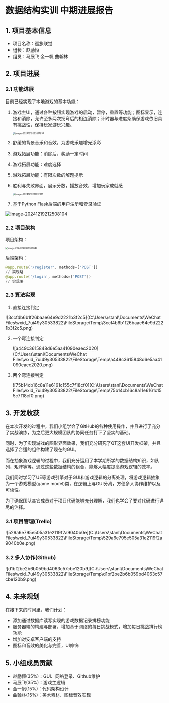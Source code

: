 # 数据结构实训 中期进展报告

## 1. 项目基本信息

- 项目名称：巡旅联觉
- 组长：赵励恒
- 组员：马展飞 金一帆 曲翰林

## 2. 项目进展

### 2.1 功能进展

目前已经实现了本地游戏的基本功能：

1. 游戏主UI，通过各种按钮实现游戏的启动，暂停，重置等功能；图标显示，连接和消除，允许至多两次拐弯后的相连消除；计时器与进度条确保游戏依旧具有挑战性，保持玩家游玩兴趣。

   <img src="C:\Users\stanl\AppData\Roaming\Typora\typora-user-images\image-20241219222617834.png" alt="image-20241219222617834" style="zoom:50%;" />

2. 舒缓的背景音乐和音效，为游戏乐趣增光添彩

3. 游戏拓展功能：消除后，奖励一定时间

4. 游戏拓展功能：难度选择

5. 游戏拓展功能：有限次数的解题提示

6. 胜利与失败界面，展示分数，播放音效，增加玩家成就感

   <img src="C:\Users\stanl\AppData\Roaming\Typora\typora-user-images\image-20241219212812315.png" alt="image-20241219212812315" style="zoom:50%;" />

7. 基于Python Flask后端的用户注册和登录验证

<img src="C:\Users\stanl\AppData\Roaming\Typora\typora-user-images\image-20241219212508104.png" alt="image-20241219212508104"  />



### 2.2 项目架构

项目架构：

<img src="C:\Users\stanl\AppData\Roaming\Typora\typora-user-images\image-20241220105303047.png" alt="image-20241220105303047" style="zoom:50%;" />

后端架构：

```python
@app.route('/register', methods=['POST'])
// 实现略
@app.route('/login', methods=['POST'])
// 实现略
```

### 2.3 算法实现

1. 直接连接判定

![3ccf4b6b1f26baae64e9d2221b3f2c5](C:\Users\stanl\Documents\WeChat Files\wxid_7ui49y30533822\FileStorage\Temp\3ccf4b6b1f26baae64e9d2221b3f2c5.png)

2. 一个弯连接判定

   ![a449c3615848d6e5aa41090eaec2020](C:\Users\stanl\Documents\WeChat Files\wxid_7ui49y30533822\FileStorage\Temp\a449c3615848d6e5aa41090eaec2020.png)

3. 两个弯连接判定

   ![75b14cb16c8a11e6161c155c7f18cf0](C:\Users\stanl\Documents\WeChat Files\wxid_7ui49y30533822\FileStorage\Temp\75b14cb16c8a11e6161c155c7f18cf0.png)

## 3. 开发收获

在本次开发的过程中，我们小组学会了GitHub的各种使用操作，并且进行了充分了实战演练，为之后更大规模团队的协同任务打下了坚实的基础。

同时，为了实现游戏的图形界面效果，我们充分研究了QT这套UI开发框架，并且选择了合适的组件构建了现在的GUI。

而在抽象游戏逻辑的过程中，我们充分运用了本学期所学的数据结构知识，如队列，矩阵等等。通过这些数据结构的组合，能够大幅度提高游戏逻辑的效率。

我们同时学习了UE等游戏引擎对于GUI和游戏逻辑的分离处理，将游戏逻辑抽象为一个游戏模型(game model)类，在逻辑上与GUI分离，方便多人协作维护以及可读性。

为了确保团队其它成员对于项目代码能够充分理解，我们也学会了要对代码进行详尽的注释。

### 3.1 项目管理(Trello)

![529a6e795e505a31e2119f2a9040b0e](C:\Users\stanl\Documents\WeChat Files\wxid_7ui49y30533822\FileStorage\Temp\529a6e795e505a31e2119f2a9040b0e.png)

### 3.2 多人协作(Github)

![d1bf2be2b6b059bd4063c57cbe120b9](C:\Users\stanl\Documents\WeChat Files\wxid_7ui49y30533822\FileStorage\Temp\d1bf2be2b6b059bd4063c57cbe120b9.png)

## 4. 未来规划

在接下来的时间里，我们计划：

- 添加通过数据库读写实现的游戏数据记录排榜功能
- 服务器端的构建与部署，增加基于网络的每日挑战模式，增加每日挑战排行榜功能
- 增加对安卓客户端的支持
- 图标和音效的美化与完善，UI修饰

## 5. 小组成员贡献

- 赵励恒(35%)：GUI、网络登录、Github维护
- 马展飞(35%)：游戏主逻辑
- 金一帆(15%)：代码架构设计
- 曲翰林(15%)：美术素材、图标音效实现
